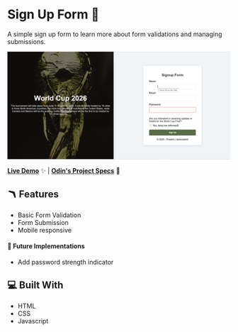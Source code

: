 # Sign Up Form 📝

A simple sign up form to learn more about form validations and managing submissions. 

![GIF Recording of Sign Up Form](img/form.gif)

[**Live Demo**](https://iamsnatch0.github.io/odin-projects/full-stack-javascript/01_sign_up_form/index.html) ✨ |
[**Odin's Project Specs**](https://www.theodinproject.com/lessons/node-path-intermediate-html-and-css-sign-up-form) 📝

## 🪃 Features

- Basic Form Validation
- Form Submission
- Mobile responsive

#### 🧭 Future Implementations

- Add password strength indicator

## 💻 Built With

- HTML
- CSS
- Javascript